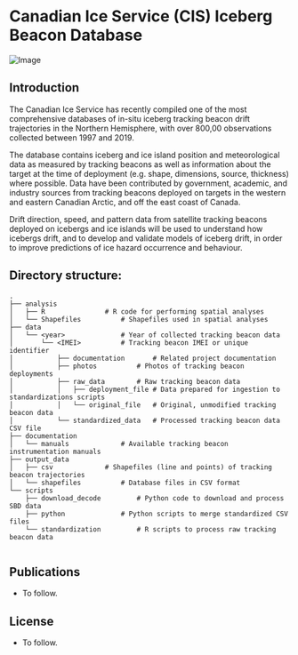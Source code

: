 # Canadian Ice Service (CIS) Iceberg Beacon Database
![Image](https://github.com/adamgarbo/Cryologger_Iceberg_Tracking_Beacon/blob/master/Archive/V2/Images/DSC_2436.JPG)

## Introduction
The Canadian Ice Service has recently compiled one of the most comprehensive databases of in-situ iceberg tracking beacon drift trajectories in the Northern Hemisphere, with over 800,00 observations collected between 1997 and 2019. 

The database contains iceberg and ice island position and meteorological data as measured by tracking beacons as well as information about the target at the time of deployment (e.g. shape, dimensions, source, thickness) where possible. Data have been contributed by government, academic, and industry sources from tracking beacons deployed on targets in the western and eastern Canadian Arctic, and off the east coast of Canada. 

Drift direction, speed, and pattern data from satellite tracking beacons deployed on icebergs and ice islands will be used to understand how icebergs drift, and to develop and validate models of iceberg drift, in order to improve predictions of ice hazard occurrence and behaviour. 


## Directory structure:

```
.
├── analysis
│   ├── R				# R code for performing spatial analyses
│   └── Shapefiles			# Shapefiles used in spatial analyses
├── data				
│   └── <year>				# Year of collected tracking beacon data
│       └── <IMEI>			# Tracking beacon IMEI or unique identifier
│           ├── documentation		# Related project documentation
│           ├── photos			# Photos of tracking beacon deployments
│           ├── raw_data		# Raw tracking beacon data
│           │   ├── deployment_file	# Data prepared for ingestion to standardizations scripts
│           │   └── original_file	# Original, unmodified tracking beacon data
│           └── standardized_data	# Processed tracking beacon data CSV file
├── documentation			
│   └── manuals				# Available tracking beacon instrumentation manuals
├── output_data
│   ├── csv				# Shapefiles (line and points) of tracking beacon trajectories
│   └── shapefiles			# Database files in CSV format 
└── scripts
    ├── download_decode			# Python code to download and process SBD data
    ├── python				# Python scripts to merge standardized CSV files
    └── standardization			# R scripts to process raw tracking beacon data
    
```

## Publications
* To follow.

## License
* To follow.
